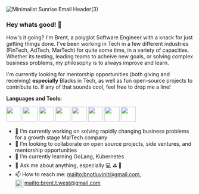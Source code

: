
![Minimalist Sunrise Email Header(3)](https://user-images.githubusercontent.com/6893099/117157699-d07fdf80-ad8c-11eb-8b88-9a00b3c1c957.gif)

### Hey whats good! 👋




  How's it going? I'm Brent, a polyglot Software Engineer with a knack for just getting things done. I've been working in Tech in a few different industries (FinTech, AdTech, MarTech) for quite some time, in a variety of capacities. Whether its testing, leading teams to acheive new goals, or solving complex business problems, my philosophy is to always improve and learn.

I'm currently looking for mentorship opportunities (both giving and receiving) **especially** Blacks in Tech, as well as fun open-source projects to contribute to. If any of that sounds cool, feel free to drop me a line!


**Languages and Tools:** 

<code><img height="40" src="https://user-images.githubusercontent.com/6893099/117517981-0a5b0c80-af6c-11eb-8471-1a5f49249a31.png"></code>
<code><img height="40" src="https://user-images.githubusercontent.com/6893099/117518229-efd56300-af6c-11eb-9126-9ea1ae2b855b.png"></code>
<code><img height="40" src="https://user-images.githubusercontent.com/6893099/117518377-78540380-af6d-11eb-90ac-dec7b4653185.png"></code>
<code><img height="40" src="https://user-images.githubusercontent.com/6893099/117518532-15af3780-af6e-11eb-8de4-aa36feaddb1b.png"></code>
<code><img height="40" src="https://user-images.githubusercontent.com/6893099/117518649-a0903200-af6e-11eb-9286-1139115cc781.png"></code>
<code><img height="40" src="https://user-images.githubusercontent.com/6893099/117518729-eea53580-af6e-11eb-93d9-4e93214de174.png"></code> 
<code><img height="40" src="https://user-images.githubusercontent.com/6893099/117518994-ef8a9700-af6f-11eb-8711-633a73801a17.png"></code> 
<code><img height="40" src="https://user-images.githubusercontent.com/6893099/117519257-dd5d2880-af70-11eb-9781-16d0dc53d179.png"></code>






- 🔭 I’m currently working on solving rapidly changing business problems for a growth stage MarTech company
- 👯 I’m looking to collaborate on open source projects, side ventures, and mentorship opportunities
- 🌱 I’m currently learning GoLang, Kubernetes 
- 💬 Ask me about anything, especially 💻 ⛳ 🏀
- 📫 How to reach me: <mailto:bnotluvinit@gmail.com>, <mailto:brent.t.west@gmail.com> <a href="https://www.linkedin.com/in/brent-west-0a76244/">
  <img align="left" alt="Brent's LinkedIN" width="22px" src="https://raw.githubusercontent.com/peterthehan/peterthehan/master/assets/linkedin.svg" />
</a>
<!--
**bnotluvinit/bnotluvinit** is a ✨ _special_ ✨ repository because its `README.md` (this file) appears on your GitHub profile.

Here are some ideas to get you started:






- 😄 Pronouns: ...
- ⚡ Fun fact: ...
-->



![524-5240809_aws-logo-svg-white-clipart](https://user-images.githubusercontent.com/6893099/117519257-dd5d2880-af70-11eb-9781-16d0dc53d179.png)
